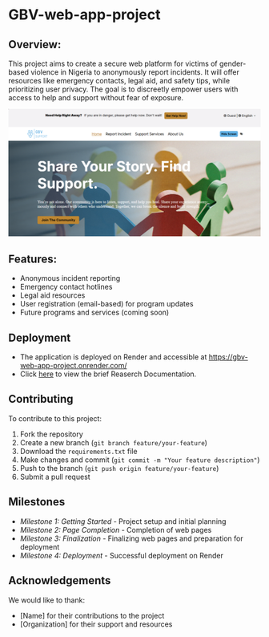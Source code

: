 # GBV-web-app-project

## Overview:

This project aims to create a secure web platform for victims of gender-based violence in Nigeria to anonymously report incidents. It will offer resources like emergency contacts, legal aid, and safety tips, while prioritizing user privacy. The goal is to discreetly empower users with access to help and support without fear of exposure.

![](homepage.PNG)

## Features:

- Anonymous incident reporting
- Emergency contact hotlines
- Legal aid resources
- User registration (email-based) for program updates
- Future programs and services (coming soon)

## Deployment

- The application is deployed on Render and accessible at https://gbv-web-app-project.onrender.com/
- Click [here](https://docs.google.com/document/d/1yu53284IZz97YDRLCJfacs7UoI3pRjHUcpwKBmKAn_o/edit?usp=sharing) to view the brief Reaserch Documentation.


## Contributing

To contribute to this project:

1. Fork the repository
2. Create a new branch (`git branch feature/your-feature`)
3. Download the `requirements.txt` file
4. Make changes and commit (`git commit -m "Your feature description"`)
5. Push to the branch (`git push origin feature/your-feature`)
6. Submit a pull request

## Milestones

- *Milestone 1: Getting Started* - Project setup and initial planning
- *Milestone 2: Page Completion* - Completion of web pages
- *Milestone 3: Finalization* - Finalizing web pages and preparation for deployment
- *Milestone 4: Deployment* - Successful deployment on Render


## Acknowledgements

We would like to thank:

- [Name] for their contributions to the project
- [Organization] for their support and resources
